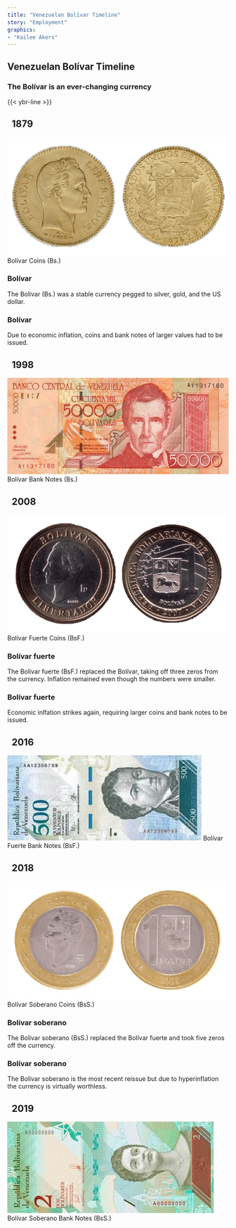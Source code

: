 ```yaml
---
title: "Venezuelan Bolívar Timeline"
story: "Employment"
graphics:
- "Kailee Akers"
---
```


<section class="interactive">
  <h2 class="interactive__title">Venezuelan Bolívar Timeline</h2>
  <h3 class="interactive__subhead">The Bolívar is an ever-changing currency</h3>
 {{< ybr-line >}}

<div class="timeline">
  <div class="row yellow">
    <div class="timeline-content left">
      <h2 class="yellow">&nbsp;&nbsp;1879&nbsp;&nbsp;</h2>
      <img src="assets/bolivarcoin1879.png" class="timeline-image" title="Bolívar Coins (Bs.)">
      <span class="caption">Bolívar Coins (Bs.)</span>
    </div>
    <div class="center"><span class="dot"></span></div>
    <div class="timeline-content right">
      <h3>Bolívar</h3>
      <p>The Bolívar (Bs.) was a stable currency pegged to silver, gold, and the US dollar.</p>
    </div>
  </div>

  <div class="row yellow reorder">
    <div class="timeline-content left">
      <h3>Bolívar</h3>
      <p>Due to economic inflation, coins and bank notes of larger values had to be issued.</p>
    </div>
    <div class="center"><span class="dot"></span></div>
    <div class="timeline-content right">
      <h2 class="yellow">&nbsp;&nbsp;1998&nbsp;&nbsp;</h2>
      <img src="assets/bolivar1998banknote.jpg" class="timeline-image">
      <span class="caption">Bolívar Bank Notes (Bs.)</span>
    </div>
  </div>

  <div class="row blue">
    <div class="timeline-content left">
      <h2 class="blue">&nbsp;&nbsp;2008&nbsp;&nbsp;</h2>
      <img src="assets/bolivarfuertecoin2008.png" class="timeline-image">
      <span class="caption">Bolívar Fuerte Coins (BsF.)</span>
    </div>
    <div class="center"><span class="dot"></span></div>
    <div class="timeline-content right">
        <h3>Bolívar fuerte</h3>
        <p>The Bolívar fuerte (BsF.) replaced the Bolívar, taking off three zeros from the currency.  Inflation remained even though the numbers were smaller.</p>
    </div>
  </div>

  <div class="row blue reorder">
    <div class="timeline-content left">
      <h3>Bolívar fuerte</h3>
      <p>Economic inlfation strikes again, requiring larger coins and bank notes to be issued.</p>
    </div>
    <div class="center"><span class="dot"></span></div>
    <div class="timeline-content right">
      <h2 class="blue">&nbsp;&nbsp;2016&nbsp;&nbsp;</h2>
      <img src="assets/bolivarfuerte2016.jpg" class="timeline-image">
      <span class="caption">Bolívar Fuerte Bank Notes (BsF.)</span>
    </div>
  </div>

  <div class="row red">
    <div class="timeline-content left">
      <h2 class="red">&nbsp;&nbsp;2018&nbsp;&nbsp;</h2>
      <img src="assets/bolivarsoberano2018.png" class="timeline-image">
      <span class="caption">Bolívar Soberano Coins (BsS.)</span>
    </div>
    <div class="center"><span class="dot"></span></div>
    <div class="timeline-content right">
      <h3>Bolívar soberano</h3>
      <p>The Bolívar soberano (BsS.) replaced the Bolívar fuerte and took five zeros off the currency. </p>
    </div>
  </div>

  <div class="row red reorder">
    <div class="timeline-content left">
      <h3>Bolívar soberano</h3>
      <p>The Bolívar soberano is the most recent reissue but due to hyperinflation the currency is virtually worthless.</p>
    </div>
    <div class="center"><span class="dot"></span></div>
    <div class="timeline-content right">
      <h2 class="red"> &nbsp;&nbsp;2019 &nbsp;&nbsp;</h2>
      <img src="assets/bolivarsoberanonote2018.jpg" class="timeline-image">
      <span class="caption">Bolívar Soberano Bank Notes (BsS.)</span>
    </div>
  </div>
</div>

</section>
